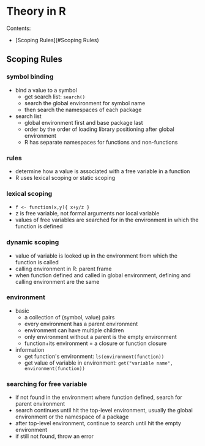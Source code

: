 # Theory in R

Contents:

- [Scoping Rules](#Scoping Rules)


<a name="Scoping Rules"/>

## Scoping Rules

### symbol binding
+ bind a value to a symbol
  - get search list: `search()`
  - search the global environment for symbol name 
  - then search the namespaces of each package
+ search list
  - global environment first and base package last
  - order by the order of loading library positioning after global environment
  - R has separate namespaces for functions and non-functions

### rules
  + determine how a value is associated with a free variable in a function
  + R uses lexical scoping or static scoping

### lexical scoping
  + `f <- function(x,y){ x+y/z }`
  + z is free variable, not formal arguments nor local variable
  + values of free variables are searched for in the environment in which the function is defined

### dynamic scoping
  + value of variable is looked up in the environment from which the function is called
  + calling environment in R: parent frame
  + when function defined and called in global environment, defining and calling environment are the same
  
### environment
  + basic
    - a collection of (symbol, value) pairs
    - every environment has a parent environment
    - environment can have multiple children
    - only environment without a parent is the empty environment
    - function+its environment = a closure or function closure
  + information
    - get function's environment: `ls(environment(function))`
    - get value of variable in environment: `get("variable name", environment(function))`
    
### searching for free variable
  + if not found in the environment where function defined, search for parent environment
  + search continues until hit the top-level environment, usually the global environment or the namespace of a package
  + after top-level environment, continue to search until hit the empty environment
  + if still not found, throw an error